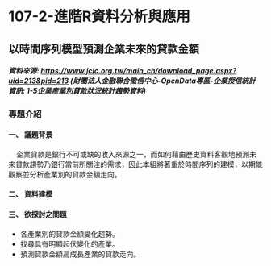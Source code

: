 # 107-2-進階R資料分析與應用
## 以時間序列模型預測企業未來的貸款金額
##### 資料來源: https://www.jcic.org.tw/main_ch/download_page.aspx?uid=213&pid=213 (財團法人金融聯合徵信中心-OpenData專區-企業授信統計資訊: 1-5企業產業別貸款狀況統計趨勢資料) <br>

### 專題介紹
#### 一、	議題背景
&nbsp;&nbsp;&nbsp;&nbsp;企業貸款是銀行不可或缺的收入來源之一，而如何藉由歷史資料客觀地預測未來貸款趨勢乃銀行當前所關注的需求，因此本組將著重於時間序列的建模，以期能觀察並分析產業別的貸款金額走向。<br>
#### 二、	資料建模

#### 三、	欲探討之問題
<ul>
  <li>各產業別的貸款金額變化趨勢。</li>
  <li>找尋具有明顯起伏變化的產業。</li>
  <li>預測貸款金額高成長產業的貸款走向。</li>
</ul>
